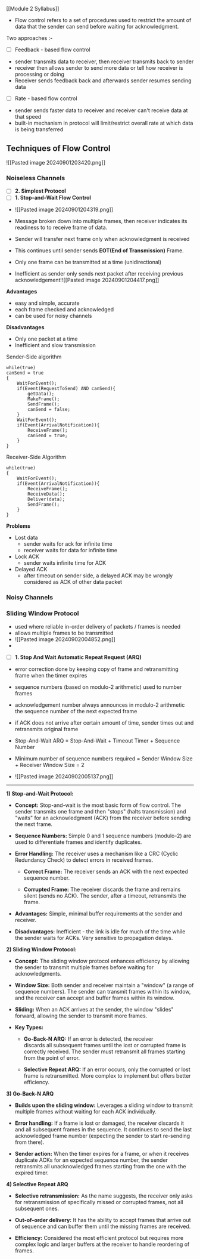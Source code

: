 [[Module 2 Syllabus]]
- Flow control refers to a set of procedures used to restrict the amount of data that the sender can send before waiting for acknowledgment.

Two approaches :-
- [ ] Feedback - based flow control
- sender transmits data to receiver, then receiver transmits back to sender
- receiver then allows sender to send more data or tell how receiver is processing or doing
- Receiver sends feedback back and afterwards sender resumes sending data
- [ ] Rate - based flow control
- sender sends faster data to receiver and receiver can't receive data at that speed
- built-in mechanism in protocol will limit/restrict overall rate at which data is being transferred
## Techniques of Flow Control
![[Pasted image 20240901203420.png]]
### Noiseless Channels
- [ ] **2. Simplest Protocol**
- [ ] **1. Stop-and-Wait Flow Control**
- ![[Pasted image 20240901204319.png]]
- Message broken down into multiple frames, then receiver indicates its readiness to to receive frame of data. 
- Sender will transfer next frame only when acknowledgment is received
- This continues until sender sends **EOT(End of Transmission)** Frame.

- Only one frame can be transmitted at a time (unidirectional)
- Inefficient as sender only sends next packet after receiving previous acknowledgement!![[Pasted image 20240901204417.png]]

**Advantages**
- easy and simple, accurate
- each frame checked and acknowledged
- can be used for noisy channels

**Disadvantages**
- Only one packet at a time
- Inefficient and slow transmission

Sender-Side algorithm
```
while(true)
canSend = true
{
	WaitForEvent();
	if(Event(RequestToSend) AND canSend){
		getData();
		MakeFrame();
		SendFrame();
		canSend = false;
	}
	WaitForEvent();
	if(Event(ArrivalNotification)){
		ReceiveFrame();
		canSend = true;
	}
}
```

Receiver-Side Algorithm
```
while(true)
{
	WaitForEvent();
	if(Event(ArrivalNotification)){
		ReceiveFrame();
		ReceiveData();
		Deliver(data);
		SendFrame();	
	}
}
```

**Problems**
- Lost data
	- sender waits for ack for infinite time
	- receiver waits for data for infinite time
- Lock ACK
	- sender waits infinite time for ACK
- Delayed ACK
	- after timeout on sender side, a delayed ACK may be wrongly considered as ACK of other data packet
### Noisy Channels

### Sliding Window Protocol
- used where reliable in-order delivery of packets / frames is needed
- allows multiple frames to be transmitted
- ![[Pasted image 20240902004852.png]]
- 
- [ ] **1. Stop And Wait Automatic Repeat Request (ARQ)**
- error correction done by keeping copy of frame and retransmitting frame when the timer expires
- sequence numbers (based on modulo-2 arithmetic) used to number frames
- acknowledgement number always announces in modulo-2 arithmetic the sequence number of the next expected frame

- if ACK does not arrive after certain amount of time, sender times out and retransmits original frame 
- Stop-And-Wait ARQ = Stop-And-Wait + Timeout Timer + Sequence Number
- Minimum number of sequence numbers required = Sender Window Size + Receiver Window Size = 2
- ![[Pasted image 20240902005137.png]]


-------------------------------------------------------------------------------

**1) Stop-and-Wait Protocol:**

- **Concept:** Stop-and-wait is the most basic form of flow control. The sender transmits one frame and then "stops" (halts transmission) and "waits" for an acknowledgment (ACK) from the receiver before sending the next frame.
    
- **Sequence Numbers:** Simple 0 and 1 sequence numbers (modulo-2) are used to differentiate frames and identify duplicates.
    
- **Error Handling:** The receiver uses a mechanism like a CRC (Cyclic Redundancy Check) to detect errors in received frames.
    
    - **Correct Frame:** The receiver sends an ACK with the next expected sequence number.
        
    - **Corrupted Frame:** The receiver discards the frame and remains silent (sends no ACK). The sender, after a timeout, retransmits the frame.
        
- **Advantages:** Simple, minimal buffer requirements at the sender and receiver.
    
- **Disadvantages:** Inefficient - the link is idle for much of the time while the sender waits for ACKs. Very sensitive to propagation delays.
    

**2) Sliding Window Protocol:**

- **Concept:** The sliding window protocol enhances efficiency by allowing the sender to transmit multiple frames before waiting for acknowledgments.
    
- **Window Size:** Both sender and receiver maintain a "window" (a range of sequence numbers). The sender can transmit frames within its window, and the receiver can accept and buffer frames within its window.
    
- **Sliding:** When an ACK arrives at the sender, the window "slides" forward, allowing the sender to transmit more frames.
    
- **Key Types:**
    
    - **Go-Back-N ARQ:** If an error is detected, the receiver discards all subsequent frames until the lost or corrupted frame is correctly received. The sender must retransmit all frames starting from the point of error.
        
    - **Selective Repeat ARQ:** If an error occurs, only the corrupted or lost frame is retransmitted. More complex to implement but offers better efficiency.
        

**3) Go-Back-N ARQ**

- **Builds upon the sliding window:** Leverages a sliding window to transmit multiple frames without waiting for each ACK individually.
    
- **Error handling:** If a frame is lost or damaged, the receiver discards it and all subsequent frames in the sequence. It continues to send the last acknowledged frame number (expecting the sender to start re-sending from there).
    
- **Sender action:** When the timer expires for a frame, or when it receives duplicate ACKs for an expected sequence number, the sender retransmits all unacknowledged frames starting from the one with the expired timer.
    

**4) Selective Repeat ARQ**

- **Selective retransmission:** As the name suggests, the receiver only asks for retransmission of specifically missed or corrupted frames, not all subsequent ones.
    
- **Out-of-order delivery:** It has the ability to accept frames that arrive out of sequence and can buffer them until the missing frames are received.
    
- **Efficiency:** Considered the most efficient protocol but requires more complex logic and larger buffers at the receiver to handle reordering of frames.